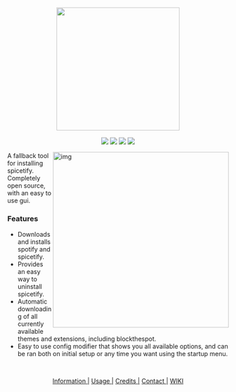 <h3 align="center"><img src="https://i.ibb.co/TPVYWJY/68747470733a2f2f692e696d6775722e636f6d2f6977634c4954512e706e67.png width="400px" height="280px"></h3>
<p align="center">
  <a href="https://github.com/OhItsTom/spicetify-easyinstall/releases/latest"><img src="https://img.shields.io/github/v/release/ohitstom/spicetify-easyinstall?include_prereleases"></a>
  <a href="https://github.com/OhItsTom/spicetify-easyinstall/releases"><img src="https://img.shields.io/github/downloads/ohitstom/spicetify-easyinstall/total"></a>
  <a href="https://github.com/OhItsTom/spicetify-easyinstall/issues?q=is%3Aissue+is%3Aclosed"><img src="https://img.shields.io/github/issues-closed/OhItsTom/spicetify-easyinstall"></a>
  <a href="https://www.youtube.com/watch?v=dQw4w9WgXcQ"><img src="https://img.shields.io/badge/OS-windows-lightgrey"></a>
</p>
<img src="https://user-images.githubusercontent.com/26436809/118751529-d0abcf00-b8a4-11eb-9876-8b15f930a691.png" alt="img" align="right" width="400px">  
A fallback tool for installing spicetify. Completely open source, with an easy to use gui.
  
### **Features**
<ul>
<li>Downloads and installs spotify and spicetify.</li>
<li>Provides an easy way to uninstall spicetify.</li>
<li>Automatic downloading of all currently available themes and extensions, including blockthespot.</li>
<li>Easy to use config modifier that shows you all available options, and can be ran both on initial setup or any time you want using the startup menu.</li>
</ul>
<br />

<p align="center">
  <a href="https://github.com/OhItsTom/spicetify-easyinstall/wiki/information" title="Information">Information |</a></h4> 
  <a href="https://github.com/OhItsTom/spicetify-easyinstall/wiki/Usage" title="Usage">Usage |</a></h4>
  <a href="https://github.com/OhItsTom/spicetify-easyinstall/wiki/Credits" title="Credits">Credits |</a></h4>
  <a href="https://github.com/OhItsTom/spicetify-easyinstall/wiki/Contact" title="Contact">Contact |</a></h4>
  <a href="https://github.com/OhItsTom/spicetify-easyinstall/wiki" title="WIKI">WIKI</a></h4>
